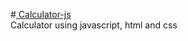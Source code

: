 #<a href="https://varunsardana004.github.io/Calculator-js/"> Calculator-js</a>
<br>
Calculator using javascript, html and css

